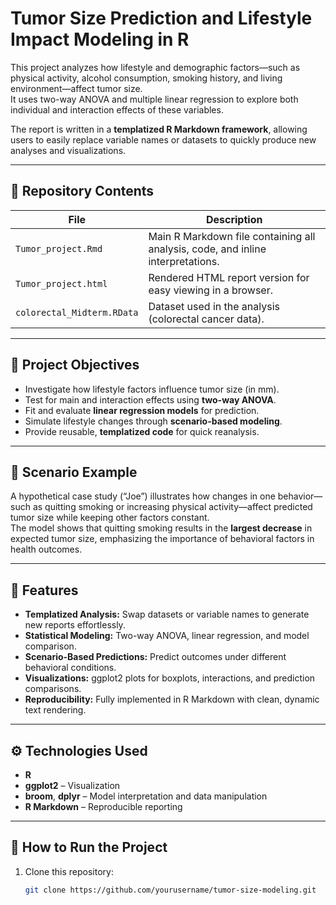 # Tumor Size Prediction and Lifestyle Impact Modeling in R

This project analyzes how lifestyle and demographic factors—such as physical activity, alcohol consumption, smoking history, and living environment—affect tumor size.  
It uses two-way ANOVA and multiple linear regression to explore both individual and interaction effects of these variables.  

The report is written in a **templatized R Markdown framework**, allowing users to easily replace variable names or datasets to quickly produce new analyses and visualizations.

---

## 📂 Repository Contents

| File | Description |
|------|--------------|
| `Tumor_project.Rmd` | Main R Markdown file containing all analysis, code, and inline interpretations. |
| `Tumor_project.html` | Rendered HTML report version for easy viewing in a browser. |
| `colorectal_Midterm.RData` | Dataset used in the analysis (colorectal cancer data). |

---

## 🎯 Project Objectives

- Investigate how lifestyle factors influence tumor size (in mm).  
- Test for main and interaction effects using **two-way ANOVA**.  
- Fit and evaluate **linear regression models** for prediction.  
- Simulate lifestyle changes through **scenario-based modeling**.  
- Provide reusable, **templatized code** for quick reanalysis.

---

## 🧠 Scenario Example

A hypothetical case study (“Joe”) illustrates how changes in one behavior—such as quitting smoking or increasing physical activity—affect predicted tumor size while keeping other factors constant.  
The model shows that quitting smoking results in the **largest decrease** in expected tumor size, emphasizing the importance of behavioral factors in health outcomes.

---

## 🧩 Features

- **Templatized Analysis:** Swap datasets or variable names to generate new reports effortlessly.  
- **Statistical Modeling:** Two-way ANOVA, linear regression, and model comparison.  
- **Scenario-Based Predictions:** Predict outcomes under different behavioral conditions.  
- **Visualizations:** ggplot2 plots for boxplots, interactions, and prediction comparisons.  
- **Reproducibility:** Fully implemented in R Markdown with clean, dynamic text rendering.

---

## ⚙️ Technologies Used

- **R**
- **ggplot2** – Visualization  
- **broom**, **dplyr** – Model interpretation and data manipulation  
- **R Markdown** – Reproducible reporting  

---

## 🚀 How to Run the Project

1. Clone this repository:
   ```bash
   git clone https://github.com/yourusername/tumor-size-modeling.git
